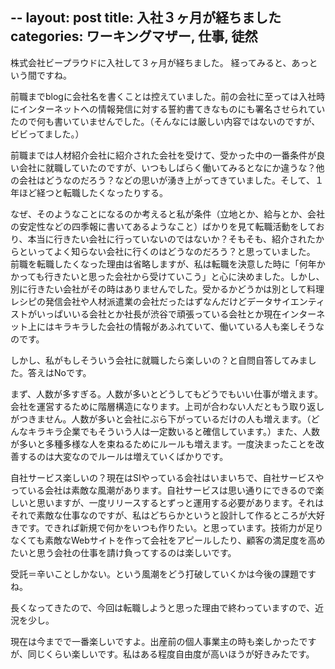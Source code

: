 --
layout: post
title: 入社３ヶ月が経ちました
categories: ワーキングマザー, 仕事, 徒然
--

株式会社ビープラウドに入社して３ヶ月が経ちました。
経ってみると、あっという間ですね。

前職までblogに会社名を書くことは控えていました。前の会社に至っては入社時にインターネットへの情報発信に対する誓約書てきなものにも署名させられていたので何も書いていませんでした。（そんなには厳しい内容ではないのですが、ビビってました。）

前職までは人材紹介会社に紹介された会社を受けて、受かった中の一番条件が良い会社に就職していたのですが、いつもしばらく働いてみるとなにか違うな？他の会社はどうなのだろう？などの思いが湧き上がってきていました。そして、１年ほど経つと転職したくなったりする。

なぜ、そのようなことになるのか考えると私が条件（立地とか、給与とか、会社の安定性などの四季報に書いてあるようなこと）ばかりを見て転職活動をしており、本当に行きたい会社に行っていないのではないか？そもそも、紹介されたからといってよく知らない会社に行くのはどうなのだろう？と思っていました。
前職を転職したくなった理由は省略しますが、私は転職を決意した時に「何年かかっても行きたいと思った会社から受けていこう」と心に決めました。しかし、別に行きたい会社がその時はありませんでした。受かるかどうかは別として料理レシピの発信会社や人材派遣業の会社だったはずなんだけどデータサイエンティストがいっぱいいる会社とか社長が渋谷で頑張っている会社とか現在インターネット上にはキラキラした会社の情報があふれていて、働いている人も楽しそうなのです。

しかし、私がもしそういう会社に就職したら楽しいの？と自問自答してみました。答えはNoです。

まず、人数が多すぎる。人数が多いとどうしてもどうでもいい仕事が増えます。会社を運営するために階層構造になります。上司が合わない人だともう取り返しがつきません。人数が多いと会社にぶら下がっているだけの人も増えます。（どんなキラキラ企業でもそういう人は一定数いると確信しています。）また、人数が多いと多種多様な人を束ねるためにルールも増えます。一度決まったことを改善するのは大変なのでルールは増えていくばかりです。

自社サービス楽しいの？現在はSIやっている会社はいまいちで、自社サービスやっている会社は素敵な風潮があります。自社サービスは思い通りにできるので楽しいと思いますが、一度リリースするとずっと運用する必要があります。それはそれで素敵な仕事なのですが、私はどちらかというと設計して作るところが大好きです。できれば新規で何かをいつも作りたい。と思っています。技術力が足りなくても素敵なWebサイトを作って会社をアピールしたり、顧客の満足度を高めたいと思う会社の仕事を請け負ってするのは楽しいです。

受託＝辛いことしかない。という風潮をどう打破していくかは今後の課題ですね。

長くなってきたので、今回は転職しようと思った理由で終わっていますので、近況を少し。

現在は今までで一番楽しいですよ。出産前の個人事業主の時も楽しかったですが、同じくらい楽しいです。私はある程度自由度が高いほうが好きみたです。
